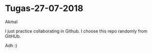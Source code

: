 # Tugas-27-07-2018
Akmal

I just practice collaborating in Github. 
I choose this repo randomly from GitHUb.

Adh :)
